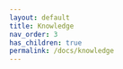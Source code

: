 ```yaml
---
layout: default
title: Knowledge
nav_order: 3
has_children: true
permalink: /docs/knowledge
---
```

